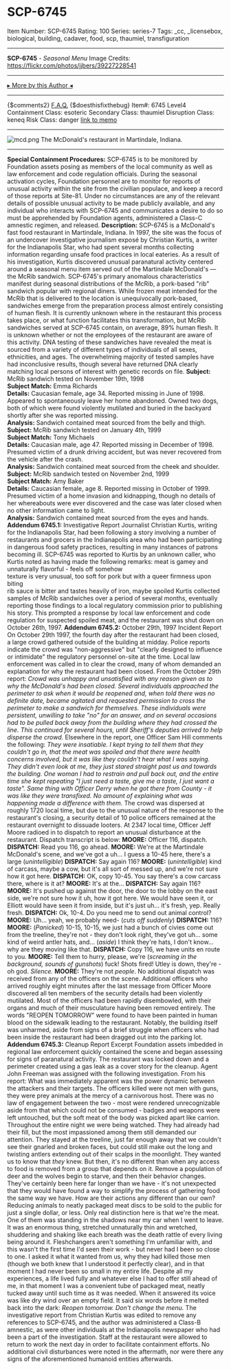 # SCP-6745
Item Number: SCP-6745
Rating: 100
Series: series-7
Tags: _cc, _licensebox, biological, building, cadaver, food, scp, thaumiel, transfiguration

---

**SCP-6745** \- _Seasonal Menu_
Image Credits:  
<https://flickr.com/photos/jjbers/39227228541>
* * *
[▸ More by this Author ◂](http://www.scp-wiki.net/djkaktus)
* * *
{$comments2}
[F.A.Q.](https://scp-wiki.wikidot.com/component:info-ayers)
{$doesthisfixthebug}
Item#: 6745
Level4
Containment Class:
esoteric
Secondary Class:
thaumiel
Disruption Class:
keneq
Risk Class:
danger
[link to memo](/classification-committee-memo)  

* * *
![mcd.png](https://scp-wiki.wdfiles.com/local--files/scp-6745/mcd.png)
The McDonald's restaurant in Martindale, Indiana.
* * *
**Special Containment Procedures:** SCP-6745 is to be monitored by Foundation assets posing as members of the local community as well as law enforcement and code regulation officials. During the seasonal activation cycles, Foundation personnel are to monitor for reports of unusual activity within the site from the civilian populace, and keep a record of those reports at Site-81.
Under no circumstances are any of the relevant details of possible unusual activity to be made publicly available, and any individual who interacts with SCP-6745 and communicates a desire to do so must be apprehended by Foundation agents, administered a Class-C amnestic regimen, and released.
**Description:** SCP-6745 is a McDonald's fast food restaurant in Martindale, Indiana. In 1997, the site was the focus of an undercover investigative journalism exposé by Christian Kurtis, a writer for the Indianapolis Star, who had spent several months collecting information regarding unsafe food practices in local eateries. As a result of his investigation, Kurtis discovered unusual paranatural activity centered around a seasonal menu item served out of the Martindale McDonald's — the McRib sandwich.
SCP-6745's primary anomalous characteristics manifest during seasonal distributions of the McRib, a pork-based "rib" sandwich popular with regional diners. While frozen meat intended for the McRib that is delivered to the location is unequivocally pork-based, sandwiches emerge from the preparation process almost entirely consisting of human flesh. It is currently unknown where in the restaurant this process takes place, or what function facilitates this transformation, but McRib sandwiches served at SCP-6745 contain, on average, 89% human flesh. It is unknown whether or not the employees of the restaurant are aware of this activity.
DNA testing of these sandwiches have revealed the meat is sourced from a variety of different types of individuals of all sexes, ethnicities, and ages. The overwhelming majority of tested samples have had inconclusive results, though several have returned DNA clearly matching local persons of interest with genetic records on file.
**Subject:** McRib sandwich tested on November 19th, 1998  
**Subject Match:** Emma Richards  
**Details:** Caucasian female, age 34. Reported missing in June of 1998. Appeared to spontaneously leave her home abandoned. Owned two dogs, both of which were found violently mutilated and buried in the backyard shortly after she was reported missing.  
**Analysis:** Sandwich contained meat sourced from the belly and thigh.
**Subject:** McRib sandwich tested on January 4th, 1999  
**Subject Match:** Tony Michaels  
**Details:** Caucasian male, age 47. Reported missing in December of 1998. Presumed victim of a drunk driving accident, but was never recovered from the vehicle after the crash.  
**Analysis:** Sandwich contained meat sourced from the cheek and shoulder.
**Subject:** McRib sandwich tested on November 2nd, 1999  
**Subject Match:** Amy Baker  
**Details:** Caucasian female, age 8. Reported missing in October of 1999. Presumed victim of a home invasion and kidnapping, though no details of her whereabouts were ever discovered and the case was later closed when no other information came to light.  
**Analysis:** Sandwich contained meat sourced from the eyes and hands.
**Addendum 6745.1:** Investigative Report
Journalist Christian Kurtis, writing for the Indianapolis Star, had been following a story involving a number of restaurants and grocers in the Indianapolis area who had been participating in dangerous food safety practices, resulting in many instances of patrons becoming ill. SCP-6745 was reported to Kurtis by an unknown caller, who Kurtis noted as having made the following remarks:
meat is gamey and unnaturally flavorful - feels off somehow  
texture is very unusual, too soft for pork but with a queer firmness upon biting  
rib sauce is bitter and tastes heavily of iron, maybe spoiled
Kurtis collected samples of McRib sandwiches over a period of several months, eventually reporting those findings to a local regulatory commission prior to publishing his story. This prompted a response by local law enforcement and code regulation for suspected spoiled meat, and the restaurant was shut down on October 26th, 1997.
**Addendum 6745.2:** October 29th, 1997 Incident Report
On October 29th 1997, the fourth day after the restaurant had been closed, a large crowd gathered outside of the building at midday. Police reports indicate the crowd was "non-aggressive" but "clearly designed to influence or intimidate" the regulatory personnel on-site at the time. Local law enforcement was called in to clear the crowd, many of whom demanded an explanation for why the restaurant had been closed. From the October 29th report:
_Crowd was unhappy and unsatisfied with any reason given as to why the McDonald's had been closed. Several individuals approached the perimeter to ask when it would be reopened and, when told there was no definite date, became agitated and requested permission to cross the perimeter to make a sandwich for themselves. These individuals were persistent, unwilling to take "no" for an answer, and on several occasions had to be pulled back away from the building where they had crossed the line. This continued for several hours, until Sheriff's deputies arrived to help disperse the crowd._
Elsewhere in the report, one Officer Sam Hill comments the following:
_They were insatiable. I kept trying to tell them that they couldn't go in, that the meat was spoiled and that there were health concerns involved, but it was like they couldn't hear what I was saying. They didn't even look at me, they just stared straight past us and towards the building. One woman I had to restrain and pull back out, and the entire time she kept repeating "I just need a taste, give me a taste, I just want a taste"._
_Same thing with Officer Derry when he got there from County - it was like they were transfixed. No amount of explaining what was happening made a difference with them._
The crowd was dispersed at roughly 1720 local time, but due to the unusual nature of the response to the restaurant's closing, a security detail of 10 police officers remained at the restaurant overnight to dissuade looters.
At 2347 local time, Officer Jeff Moore radioed in to dispatch to report an unusual disturbance at the restaurant. Dispatch transcript is below:
**MOORE:** Officer 116, dispatch.
**DISPATCH:** Read you 116, go ahead.
**MOORE:** We're at the Martindale McDonald's scene, and we've got a uh… I guess a 10-45 here, there's a large (_unintelligible_)
**DISPATCH:** Say again 116?
**MOORE:** (_unintelligible_) kind of carcass, maybe a cow, but it's all sort of messed up, and we're not sure how it got here.
**DISPATCH:** OK, copy 10-45. You say there's a cow carcass there, where is it at?
**MOORE:** It's at the…
**DISPATCH:** Say again 116?
**MOORE:** It's pushed up against the door, the door to the lobby on the east side, we're not sure how it uh, how it got here. We would have seen it, or Elliott would have seen it from inside, but it's just uh… it's fresh, yep. Really fresh.
**DISPATCH:** Ok, 10-4. Do you need me to send out animal control?
**MOORE:** Uh… yeah, we probably need- (_cuts off suddenly_)
**DISPATCH:** 116?
**MOORE:** (_Panicked_) 10-15, 10-15, we just had a bunch of civies come out from the treeline, they're not - they don't look right, they've got uh… some kind of weird antler hats, and… (_aside_) I think they're hats, I don't know… why are they moving like that.
**DISPATCH:** Copy 116, we have units en route to you.
**MOORE:** Tell them to hurry, please, we're (_screaming in the background, sounds of gunshots_) fuck! Shots fired! Utley is down, they're - oh god.
_Silence._
**MOORE:** They're not _people_.
No additional dispatch was received from any of the officers on the scene. Additional officers who arrived roughly eight minutes after the last message from Officer Moore discovered all ten members of the security details had been violently mutilated. Most of the officers had been rapidly disembowled, with their organs and much of their musculature having been removed entirely. The words "REOPEN TOMORROW" were found to have been painted in human blood on the sidewalk leading to the restaurant.
Notably, the building itself was unharmed, aside from signs of a brief struggle when officers who had been inside the restaurant had been dragged out into the parking lot.
**Addendum 6745.3:** Cleanup Report Excerpt
Foundation assets imbedded in regional law enforcement quickly contained the scene and began assessing for signs of paranatural activity. The restaurant was locked down and a perimeter created using a gas leak as a cover story for the cleanup. Agent John Freeman was assigned with the following investigation. From his report:
What was immediately apparent was the power dynamic between the attackers and their targets. The officers killed were not men with guns, they were prey animals at the mercy of a carnivorous host. There was no law of engagement between the two - most were rendered unrecognizable aside from that which could not be consumed - badges and weapons were left untouched, but the soft meat of the body was picked apart like carrion.
Throughout the entire night we were being watched. They had already had their fill, but the most impassioned among them still demanded our attention. They stayed at the treeline, just far enough away that we couldn't see their gnarled and broken faces, but could still make out the long and twisting antlers extending out of their scalps in the moonlight. They wanted us to know that _they_ knew.
But then, it's no different than when any access to food is removed from a group that depends on it. Remove a population of deer and the wolves begin to starve, and then their behavior changes. They've certainly been here far longer than we have - it's not unexpected that they would have found a way to simplify the process of gathering food the same way we have. How are their actions any different than our own? Reducing animals to neatly packaged meat discs to be sold to the public for just a single dollar, or less. Only real distinction here is that we're the meat.
One of them was standing in the shadows near my car when I went to leave. It was an enormous thing, stretched unnaturally thin and wretched, shuddering and shaking like each breath was the death rattle of every living being around it. Fleshchangers aren't something I'm unfamiliar with, and this wasn't the first time I'd seen their work - but never had I been so close to one. I asked it what it wanted from us, why they had killed those men (though we both knew that I understood it perfectly clear), and in that moment I had never been so small in my entire life. Despite all my experiences, a life lived fully and whatever else I had to offer still ahead of me, in that moment I was a convenient tube of packaged meat, neatly tucked away until such time as it was needed.
When it answered its voice was like dry wind over an empty field. It said six words before it melted back into the dark:
_Reopen tomorrow. Don't change the menu._
The investigative report from Christian Kurtis was edited to remove any references to SCP-6745, and the author was administered a Class-B amnestic, as were other individuals at the Indianapolis newspaper who had been a part of the investigation.
Staff at the restaurant were allowed to return to work the next day in order to facilitate containment efforts. No additional civil disturbances were noted in the aftermath, nor were there any signs of the aforementioned humanoid entities afterwards.